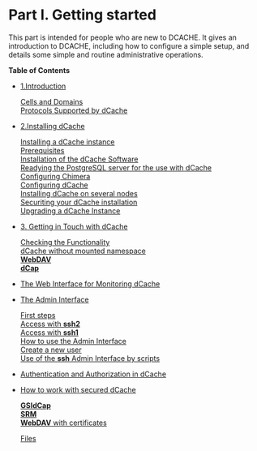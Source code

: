 
Part I. Getting started
========================


This part is intended for people who are new to DCACHE. It gives an introduction to DCACHE, including how to configure a simple setup, and details some simple and routine administrative operations.

**Table of Contents**  
* [1.Introduction](intro.md)  
      
     [Cells and Domains](https://www.dcache.org/manuals/Book-2.16/start/intro-cells-domains-fhs.shtml)  
     [Protocols Supported by dCache](https://www.dcache.org/manuals/Book-2.16/start/intro-protos-fhs.shtml) 
   
   
* [2.Installing dCache](install.md)   
   
   
     [Installing a dCache instance](#installing-a-dcache-instance)  
     [Prerequisites](https://www.dcache.org/manuals/Book-2.16/start/in-install-fhs.shtml#in-install-prerequisites)  
     [Installation of the dCache Software](https://www.dcache.org/manuals/Book-2.16/start/in-install-fhs.shtml#in-install-installation)  
     [Readying the PostgreSQL server for the use with dCache](https://www.dcache.org/manuals/Book-2.16/start/in-install-fhs.shtml#in-install-postgres)  
     [Configuring Chimera](https://www.dcache.org/manuals/Book-2.16/start/in-install-fhs.shtml#in-install-chimera)  
     [Configuring dCache](https://www.dcache.org/manuals/Book-2.16/start/in-install-fhs.shtml#in-install-configure)  
     [Installing dCache on several nodes](https://www.dcache.org/manuals/Book-2.16/start/in-install-fhs.shtml#in-install-multinode)  
     [Securiting your dCache installation](https://www.dcache.org/manuals/Book-2.16/start/in-securing-fhs.shtml)  
     [Upgrading a dCache Instance](https://www.dcache.org/manuals/Book-2.16/start/in-upgrade-fhs.shtml)  
   
   
* [3. Getting in Touch with dCache](intouch.md)  
     
     [Checking the Functionality](https://www.dcache.org/manuals/Book-2.16/start/intouch-client-fhs.shtml)  
     [dCache without mounted namespace](https://www.dcache.org/manuals/Book-2.16/start/intouch-client-fhs.shtml#dcache-unmounted)  
     [**WebDAV**](https://www.dcache.org/manuals/Book-2.16/start/intouch-client-fhs.shtml#intouch-client-webdav)  
     [**dCap**](https://www.dcache.org/manuals/Book-2.16/start/intouch-client-fhs.shtml#intouch-client-dcap)  
      
 * [The Web Interface for Monitoring dCache](https://www.dcache.org/manuals/Book-2.16/start/intouch-web-fhs.shtml)    
 * [The Admin Interface](https://www.dcache.org/manuals/Book-2.16/start/intouch-admin-fhs.shtml)    
   
     [First steps](https://www.dcache.org/manuals/Book-2.16/start/intouch-admin-fhs.shtml#intouch-admin-first-steps)    
     [Access with **ssh2**](https://www.dcache.org/manuals/Book-2.16/start/intouch-admin-fhs.shtml#intouch-admin-ssh2)  
     [Access with **ssh1**](https://www.dcache.org/manuals/Book-2.16/start/intouch-admin-fhs.shtml#intouch-admin-ssh1)  
     [How to use the Admin Interface](https://www.dcache.org/manuals/Book-2.16/start/intouch-admin-fhs.shtml#idp27209328)    
     [Create a new user](https://www.dcache.org/manuals/Book-2.16/start/intouch-admin-fhs.shtml#intouch-admin-new-user)    
     [Use of the **ssh** Admin Interface by scripts](https://www.dcache.org/manuals/Book-2.16/start/intouch-admin-fhs.shtml#idp27345088)    
   
   
* [Authentication and Authorization in dCache](https://www.dcache.org/manuals/Book-2.16/start/intouch-certificates-fhs.shtml)    
* [How to work with secured dCache](https://www.dcache.org/manuals/Book-2.16/start/intouch-sec-dcache-fhs.shtml)   
   
     [**GSIdCap**](https://www.dcache.org/manuals/Book-2.16/start/intouch-sec-dcache-fhs.shtml#intouch-client-gsidcap)    
     [**SRM**](https://www.dcache.org/manuals/Book-2.16/start/intouch-sec-dcache-fhs.shtml#intouch-client-srm)    
     [**WebDAV** with certificates](https://www.dcache.org/manuals/Book-2.16/start/intouch-sec-dcache-fhs.shtml#intouch-client-https)  
   
   
   [Files](https://www.dcache.org/manuals/Book-2.16/start/intouch-files-fhs.shtml)  

